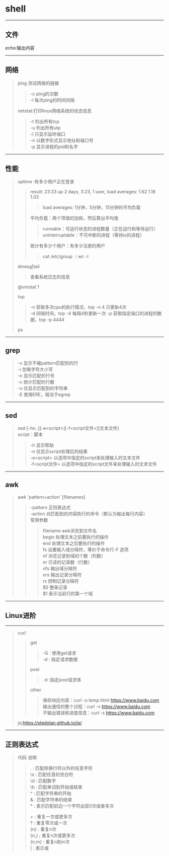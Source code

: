 # shell

---

## 文件  

echo:输出内容

---

## 网络  

> ping 测试网络的链接  
>>
>> -c  ping的次数  
>> -l  每次ping的时间间隔
>>
> netstat:打印linux网络系统的状态信息  
>>
>> -t  列出所有tcp  
>> -u  列出所有utp  
>> -l  只显示监听端口  
>> -n  以数字形式显示地址和端口号  
>> -p  显示进程的pid和名字

---

## 性能  

>uptime :有多少用户正在登录
>>result: 23:33  up 2 days,  3:23, 1 user, load averages: 1.62 1.18 1.03  
>>>load averages: 1分钟，5分钟，15分钟的平均负载  
>>
>>平均负载：两个项值的加和，然后算出平均值  
>>>runnable：可运行状态的进程数量（正在运行和等待运行）
>>>uninterruptable：不可中断的进程（等待io的进程）  
>>
>>
>>统计有多少个用户：有多少注册的用户
>>>cat /etc/group ｜wc -l  
>>
>>
>dmesg|tail
>>查看系统日志的信息
>>
>@vmstat 1
>>
>>
>top  
>>-n 获取多次cpu的执行情况，top -n 4 只更新4次  
>>-d 间隔时间，top -4 每隔4秒更新一次
>>-p 获取指定端口的进程的数据，top -p 4444  
>>
>ps  

---

## grep

>-v 显示不被pattern匹配到的行  
>-i 忽略字符大小写  
>-n 显示匹配的行号  
>-c 统计匹配的行数  
>-o 仅显示匹配到的字符串  
>-E 使用ERE，相当于egrep

---

## sed

> sed [-hn..][-e&lt;script&gt;][-f&lt;script文件&gt;][文本文件]  
> script：脚本
>> -h 显示帮助  
>> -n 仅显示script处理后的结果  
>> -e&lt;script&gt; 以选项中指定的script来处理输入的文本文件  
>> -f&lt;script文件&gt; 以选项中指定的script文件来处理输入的文本文件  

---

## awk

> awk 'pattern+action' [filenames]
>> -pattern 正则表达式  
>> -action 对匹配到的内容执行的命令（默认为输出每行内容）  
>> 常用参数
>>> filename awk浏览到文件名  
>>> begin 处理文本之前要执行的操作  
>>> end 处理文本之后要执行的操作  
>>> fs 设置输入域分隔符，等价于命令行-F 选项  
>>> nf 浏览记录到域的个数（列数）  
>>> nr 已读的记录数（行数）  
>>> ofs 输出域分隔符  
>>> ors 输出记录分隔符  
>>> rs 控制记录分隔符  
>>> $0 整条记录  
>>> $1 表示当前行的第一个域  

---

## Linux进阶

---
>curl  
>> get  
>>> -G : 使用get请求  
>>> -d : 指定请求数据  
>>
>> post  
>>>-d :指定post请求体  
>>
>> other  
>>> 保存响应内容：curl -o temp.html <https://www.baidu.com>  
>>> 输出通信的整个过程：curl -v <https://www.baidu.com>  
>>> 不输出错误和进度信息：curl -s <https://www.baidu.com>
>>
>jq:<https://stedolan.github.io/jq/>

---

## 正则表达式  

> 代码  说明  
>>. : 匹配除换行符以外的任意字符  
>>\s : 匹配任意的空白符  
>>\d : 匹配数字  
>>\b : 匹配单词到开始或结束  
>>^ : 匹配字符串的开始  
>>& : 匹配字符串的结束  
>>\* : 表示匹配前边一个字符出现0次或者多次  
>>
>>\+ : 重复一次或更多次  
>>? : 重复零次或一次  
>>{n} : 重复n次  
>>{n,} ; 重复n次或更多次  
>>{n,m} : 重复n到m次  
>>| : 表示或  
